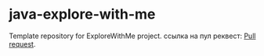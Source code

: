 # java-explore-with-me
Template repository for ExploreWithMe project.
ссылка на пул реквест: [Pull request](https://github.com/NochnoyStrash/java-explore-with-me/pull/8).
